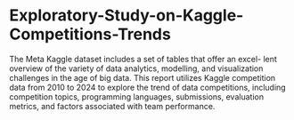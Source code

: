# Exploratory-Study-on-Kaggle-Competitions-Trends
The Meta Kaggle dataset includes a set of tables that offer an excel- lent overview of the variety of data analytics, modelling, and visualization challenges in the age of big data. This report utilizes Kaggle competition data from 2010 to 2024 to explore the trend of data competitions, including competition topics, programming languages, submissions, evaluation metrics, and factors associated with team performance.
